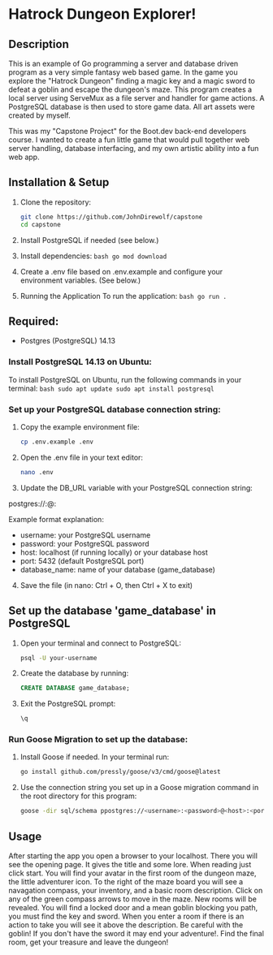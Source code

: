# Hatrock Dungeon Explorer!

## Description
This is an example of Go programming a server and database driven program as a very simple fantasy web based game. 
In the game you explore the "Hatrock Dungeon" finding a magic key and a magic sword to defeat a goblin and escape the dungeon's maze. 
This program creates a local server using ServeMux as a file server and handler for game actions.
A PostgreSQL database is then used to store game data.
All art assets were created by myself.

This was my "Capstone Project" for the Boot.dev back-end developers course. I wanted to create a fun little game that would pull together web server handling, database interfacing, and my own artistic ability into a fun web app.

## Installation & Setup

1. Clone the repository:
   ```bash
   git clone https://github.com/JohnDirewolf/capstone
   cd capstone
   ```

2. Install PostgreSQL if needed (see below.)

3. Install dependencies:
        ```bash
        go mod download
        ```

4. Create a .env file based on .env.example and configure your environment variables. (See below.)

5. Running the Application
   To run the application:
        ```bash
        go run .
        ```

## Required:
* Postgres (PostgreSQL) 14.13

### Install PostgreSQL 14.13 on Ubuntu:
To install PostgreSQL on Ubuntu, run the following commands in your terminal:
    ```bash
    sudo apt update
    sudo apt install postgresql
    ```

### Set up your PostgreSQL database connection string:
1. Copy the example environment file:
   ```bash
   cp .env.example .env
   ```

2. Open the .env file in your text editor:
    ```bash
    nano .env
    ```

3. Update the DB_URL variable with your PostgreSQL connection string:

postgres://<username>:<password>@<host>:<port>

Example format explanation:
- username: your PostgreSQL username
- password: your PostgreSQL password
- host: localhost (if running locally) or your database host
- port: 5432 (default PostgreSQL port)
- database_name: name of your database (game_database)

4. Save the file (in nano: Ctrl + O, then Ctrl + X to exit)

## Set up the database 'game_database' in PostgreSQL
1. Open your terminal and connect to PostgreSQL:

   ```bash
   psql -U your-username
   ```

2. Create the database by running:
   ```sql
   CREATE DATABASE game_database;
   ```

3. Exit the PostgreSQL prompt:
   ```sql
   \q
   ```

### Run Goose Migration to set up the database:
1. Install Goose if needed. In your terminal run:
   ```bash
   go install github.com/pressly/goose/v3/cmd/goose@latest
   ```

2. Use the connection string you set up in a Goose migration command in the root directory for this program:
   ```bash
   goose -dir sql/schema ppostgres://<username>:<password>@<host>:<port>/game_database up
   ```
## Usage

After starting the app you open a browser to your localhost. There you will see the opening page. It gives the title and some lore. When reading just click start.
You will find your avatar in the first room of the dungeon maze, the little adventurer icon.
To the right of the maze board you will see a navagation compass, your inventory, and a basic room description.
Click on any of the green compass arrows to move in the maze. New rooms will be revealed.
You will find a locked door and a mean goblin blocking you path, you must find the key and sword.
When you enter a room if there is an action to take you will see it above the description.
Be careful with the goblin! If you don't have the sword it may end your adventure!.
Find the final room, get your treasure and leave the dungeon!
